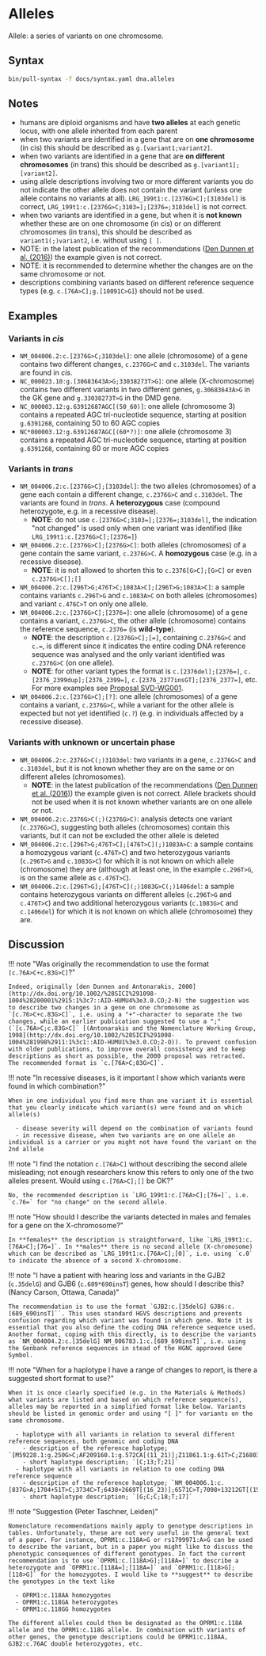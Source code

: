 # Alleles

<!-- ## Definition -->

Allele: a series of variants on one chromosome.

## Syntax

```sh exec="true"
bin/pull-syntax -f docs/syntax.yaml dna.alleles
```

## Notes

- humans are diploid organisms and have **two alleles** at each genetic locus, with one allele inherited from each parent
- when two variants are identified in a gene that are on **one chromosome** (in cis) this should be described as `g.[variant1`<code class="spot1">;</code>`variant2]`.
- when two variants are identified in a gene that are **on different chromosomes** (in trans) this should be described as `g.[variant1]`<code class="spot1">;</code>`[variant2]`.
- using allele descriptions involving two or more different variants you do not indicate the other allele does not contain the variant (unless one allele contains no variants at all). `LRG_199t1:c.[2376G>C];[3103del]` is correct, <code class="invalid">LRG_199t1:c.[2376G>C;3103=];[2376=;3103del]</code> is not correct.
- when two variants are identified in a gene, but when it is **not known** whether these are on one chromosome (in cis) or on different chromosomes (in trans), this should be described as `variant1`<code class="spot1">(;)</code>`variant2`, i.e. without using `[ ]`.
- NOTE: in the latest publication of the recommendations ([Den Dunnen et al. (2016)](http://onlinelibrary.wiley.com/doi/10.1002/humu.22981/pdf)) the example given is not correct.
- NOTE: it is recommended to determine whether the changes are on the same chromosome or not.
- descriptions combining variants based on different reference sequence types (e.g. <code class="invalid">c.[76A>C];g.[10091C>G]</code>) should not be used.


## Examples

### Variants in _cis_

- `NM_004006.2:c.[2376G>C;3103del]`: one allele (chromosome) of a gene contains two different changes, `c.2376G>C` and `c.3103del`. The variants are found in _cis_.
- `NC_000023.10:g.[30683643A>G;33038273T>G]`: one allele (X-chromosome) contains two different variants in two different genes, `g.30683643A>G` in the GK gene and `g.33038273T>G` in the DMD gene.
- `NC_000003.12:g.63912687AGC[(50_60)]`: one allele (chromosome 3) contains a repeated AGC tri-nucleotide sequence, starting at position `g.6391268`, containing 50 to 60 AGC copies
- `NC*000003.12:g.63912687AGC[(60*?)]`: one allele (chromosome 3) contains a repeated AGC tri-nucleotide sequence, starting at position `g.6391268`, containing 60 or more AGC copies

### Variants in _trans_

- `NM_004006.2:c.[2376G>C];[3103del]`: the two alleles (chromosomes) of a gene each contain a different change, `c.2376G>C` and `c.3103del`. The variants are found in _trans_. A **heterozygous** case (compound heterozygote, e.g. in a recessive disease).
    - **NOTE**: do not use <code class="invalid">c.[2376G>C;3103=];[2376=;3103del]</code>, the indication "not changed" is used only when one variant was identified (like `LRG_199t1:c.[2376G>C];[2376=]`)
- `NM_004006.2:c.[2376G>C];[2376G>C]`: both alleles (chromosomes) of a gene contain the same variant, `c.2376G>C`. A **homozygous** case (e.g. in a recessive disease).
    - **NOTE**: it is not allowed to shorten this to <code class="invalid">c.2376[G>C];[G>C]</code> or even <code class="invalid">c.2376G>C[];[]</code>
- `NM_004006.2:c.[296T>G;476T>C;1083A>C];[296T>G;1083A>C]`: a sample contains variants `c.296T>G` and `c.1083A>C` on both alleles (chromosomes) and variant `c.476C>T` on only one allele.
- `NM_004006.2:c.[2376G>C];[2376=]`: one allele (chromosome) of a gene contains a variant, `c.2376G>C`, the other allele (chromosome) contains the reference sequence, `c.2376=` (is **wild-type**).
    - **NOTE**: the description `c.[2376G>C];[=]`, containing c`.2376G>C` and `c.=`, is different since it indicates the entire coding DNA reference sequence was analysed and the only variant identified was `c.2376G>C` (on one allele).
    - **NOTE**: for other variant types the format is `c.[2376del];[2376=]`, `c.[2376_2399dup];[2376_2399=]`, `c.[2376_2377insGT];[2376_2377=]`, etc. For more examples see [Proposal SVD-WG001](../../consultation/SVD-WG001.md).
- `NM_004006.2:c.[2376G>C];[?]`: one allele (chromosomes) of a gene contains a variant, `c.2376G>C`, while a variant for the other allele is expected but not yet identified (`c.?`) (e.g. in individuals affected by a recessive disease).

### Variants with unknown or uncertain phase

- `NM_004006.2:c.2376G>C(;)3103del`: two variants in a gene, `c.2376G>C` and `c.3103del`, but it is not known whether they are on the same or on different alleles (chromosomes).
    - **NOTE**: in the latest publication of the recommendations ([Den Dunnen et al. (2016)](http://onlinelibrary.wiley.com/doi/10.1002/humu.22981/pdf)) the example given is not correct. Allele brackets should not be used when it is not known whether variants are on one allele or not.
- `NM_004006.2:c.2376G>C(;)(2376G>C)`: analysis detects one variant (`c.2376G>C`), suggesting both alleles (chromosomes) contain this variants, but it can not be excluded the other allele is deleted
- `NM_004006.2:c.[296T>G;476T>C];[476T>C](;)1083A>C`: a sample contains a homozygous variant (`c.476T>C`) and two heterozygous variants (`c.296T>G` and `c.1083G>C`) for which it is not known on which allele (chromosome) they are (although at least one, in the example `c.296T>G`, is on the same allele as `c.476T>C`).
- `NM_004006.2:c.[296T>G];[476T>C](;)1083G>C(;)1406del`: a sample contains heterozygous variants on different alleles (`c.296T>G` and `c.476T>C`) and two additional heterozygous variants (`c.1083G>C` and `c.1406del`) for which it is not known on which allele (chromosome) they are.

## Discussion

!!! note "Was originally the recommendation to use the format `[c.76A>C+c.83G>C]`?"

    Indeed, originally [den Dunnen and Antonarakis, 2000](http://dx.doi.org/10.1002/%28SICI%291098-1004%28200001%2915:1%3c7::AID-HUMU4%3e3.0.CO;2-N) the suggestion was to describe two changes in a gene on one chromosome as `[c.76>C+c.83G>C]`, i.e. using a "+"-character to separate the two changes, while an earlier publication suggested to use a ";" (`[c.76A>C;c.83G>C]` [(Antonarakis and the Nomenclature Working Group, 1998](http://dx.doi.org/10.1002/%28SICI%291098-1004%281998%2911:1%3c1::AID-HUMU1%3e3.0.CO;2-O)). To prevent confusion with older publications, to improve overall consistency and to keep descriptions as short as possible, the 2000 proposal was retracted. The recommended format is `c.[76A>C;83G>C]`.

!!! note "In recessive diseases, is it important I show which variants were found in which combination?"

    When in one individual you find more than one variant it is essential that you clearly indicate which variant(s) were found and on which allele(s)

      - disease severity will depend on the combination of variants found
      - in recessive disease, when two variants are on one allele an individual is a carrier or you might not have found the variant on the 2nd allele

!!! note "I find the notation `c.[76A>C]` without describing the second allele misleading; not enough researchers know this refers to only one of the two alleles present. Would using `c.[76A>C];[]` be OK?"

    No, the recommended description is `LRG_199t1:c.[76A>C];[76=]`, i.e. `c.76=` for "no change" on the second allele.

!!! note "How should I describe the variants detected in males and females for a gene on the X-chromosome?"

    In **females** the description is straightforward, like `LRG_199t1:c.[76A>C];[76=]`. In **males** there is no second allele (X-chromosome) which can be described as `LRG_199t1:c.[76A>C];[0]`, i.e. using `c.0` to indicate the absence of a second X-chromosome.

!!! note "I have a patient with hearing loss and variants in the GJB2 (`c.35delG`) and GJB6 (`c.689*690insT`) genes, how should I describe this? (Nancy Carson, Ottawa, Canada)"

    The recommendation is to use the format `GJB2:c.[35delG] GJB6:c.[689_690insT]``. This uses standard HGVS descriptions and prevents confusion regarding which variant was found in which gene. Note it is essential that you also define the coding DNA reference sequence used. Another format, coping with this directly, is to describe the variants as `NM_004004.2:c.[35delG] NM_006783.1:c.[689_690insT]`, i.e. using the Genbank reference sequences in stead of the HGNC approved Gene Symbol.

!!! note "When for a haplotype I have a range of changes to report, is there a suggested short format to use?"

    When it is once clearly specified (e.g. in the Materials & Methods) what variants are listed and based on which reference sequence(s), alleles may be reported in a simplified format like below. Variants should be listed in genomic order and using "[ ]" for variants on the same chromosome.

      - haplotype with all variants in relation to several different reference sequences, both genomic and coding DNA
        - description of the reference haplotype; `[M59228.1:g.250G>C;AF209160.1:g.572CA[(11_21)];Z11861.1:g.61T>C;Z16803.1:g.114A[(18_22)]]`
        - short haplotype description; `[C;13;T;21]`
      - haplotype with all variants in relation to one coding DNA reference sequence
        - description of the reference haplotype; `NM_004006.1:c.[837G>A;1704+51T>C;3734C>T;6438+2669T[(16_23)];6571C>T;7098+13212GT[(15_19)]]`
        - short haplotype description; `[G;C;C;18;T;17]`

!!! note "Suggestion (Peter Taschner, Leiden)"

    Nomenclature recommendations mainly apply to genotype descriptions in tables. Unfortunately, these are not very useful in the general text of a paper. For instance, OPRM1:c.118A>G or rs1799971:A>G can be used to describe the variant, but in a paper you might like to discuss the phenotypic consequences of different genotypes. In fact the current recommendation is to use `OPRM1:c.[118A>G];[118A=]` to describe a heterozygote and `OPRM1:c.[118A=];[118A=]` and `OPRM1:c.[118>G];[118>G]` for the homozygotes. I would like to **suggest** to describe the genotypes in the text like

      - OPRM1:c.118AA homozygotes
      - OPRM1:c.118GA heterozygotes
      - OPRM1:c.118GG homozygotes

    The different alleles could then be designated as the OPRM1:c.118A allele and the OPRM1:c.118G allele. In combination with variants of other genes, the genotype descriptions could be OPRM1:c.118AA, GJB2:c.76AC double heterozygotes, etc.
